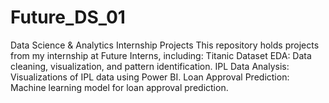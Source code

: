 # Future_DS_01
Data Science &amp; Analytics Internship Projects  This repository holds projects from my internship at Future Interns, including:  Titanic Dataset EDA: Data cleaning, visualization, and pattern identification. IPL Data Analysis: Visualizations of IPL data using Power BI. Loan Approval Prediction: Machine learning model for loan approval prediction.
